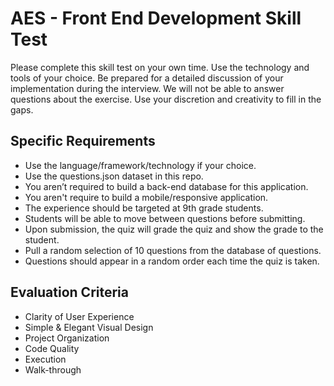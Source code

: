 # AES - Front End Development Skill Test
Please complete this skill test on your own time. Use the technology and tools of your choice. Be prepared for a detailed discussion of your implementation during the interview.
We will not be able to answer questions about the exercise. Use your discretion and creativity to fill in the gaps.

## Specific Requirements
* Use the language/framework/technology if your choice.
* Use the questions.json dataset in this repo.
* You aren’t required to build a back-end database for this application.
* You aren't require to build a mobile/responsive application.
* The experience should be targeted at 9th grade students.
* Students will be able to move between questions before submitting.
* Upon submission, the quiz will grade the quiz and show the grade to the student.
* Pull a random selection of 10 questions from the database of questions.
* Questions should appear in a random order each time the quiz is taken.

## Evaluation Criteria
* Clarity of User Experience
* Simple & Elegant Visual Design
* Project Organization
* Code Quality
* Execution
* Walk-through
